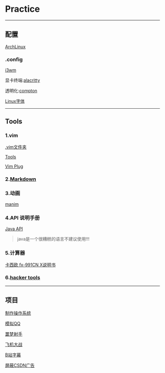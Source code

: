 # Practice
---
## 配置
[ArchLinux](https://github.com/IammyselfYBX/ArchLinux)

### .config
[i3wm](https://github.com/IammyselfYBX/i3wm_configuration)

显卡终端:[alacritty](https://github.com/IammyselfYBX/alacritty_configuration)

透明化:[compton](https://github.com/IammyselfYBX/compton_configuration)

[Linux字体](https://github.com/IammyselfYBX/Linux_fonts)


---
## Tools
### 1.vim
[.vim文件夹](https://github.com/IammyselfYBX/.vim)

[Tools](https://github.com/IammyselfYBX/hacker_tools)

[Vim Plug](https://github.com/IammyselfYBX/vim-plug)



### 2.[Markdown](https://github.com/IammyselfYBX/Markdown_Learning)


### 3.动画
[manim](https://github.com/IammyselfYBX/manim)


### 4.API 说明手册
[Java API](https://github.com/IammyselfYBX/Java_API)
> java是一个很糟糕的语言不建议使用!!!

### 5.计算器
[卡西欧 fx-991CN X说明书](https://github.com/IammyselfYBX/CASIO_calc_manual)

### 6.[hacker tools](https://github.com/IammyselfYBX/hacker_tools)


---
## 项目
[制作操作系统](https://github.com/IammyselfYBX/make_OS)

[模拟QQ](https://github.com/IammyselfYBX/Qt_test_QQ)

[噩梦射手](https://github.com/IammyselfYBX/Nightmare_striker)

[飞机大战](https://github.com/IammyselfYBX/The_plane_war)

[B站字幕](https://github.com/IammyselfYBX/Bilibili_CC)

[屏蔽CSDN广告](https://github.com/IammyselfYBX/CSDN_ad_block)

